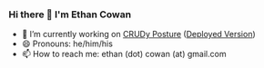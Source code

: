 ### Hi there 👋 I'm Ethan Cowan

- 🔭 I’m currently working on [CRUDy Posture](https://github.com/elocowan/CRUDy-posture) ([Deployed Version](https://crudy-posture.herokuapp.com/))
- 😄 Pronouns: he/him/his
- 📫 How to reach me: ethan (dot) cowan (at) gmail.com

<!--
**elocowan/elocowan** is a ✨ _special_ ✨ repository because its `README.md` (this file) appears on your GitHub profile.

Here are some ideas to get you started:

- 🔭 I’m currently working on ...
- 🌱 I’m currently learning ...
- 👯 I’m looking to collaborate on ...
- 🤔 I’m looking for help with ...
- 💬 Ask me about ...
- 📫 How to reach me: ...
- 😄 Pronouns: ...
- ⚡ Fun fact: ...
-->
